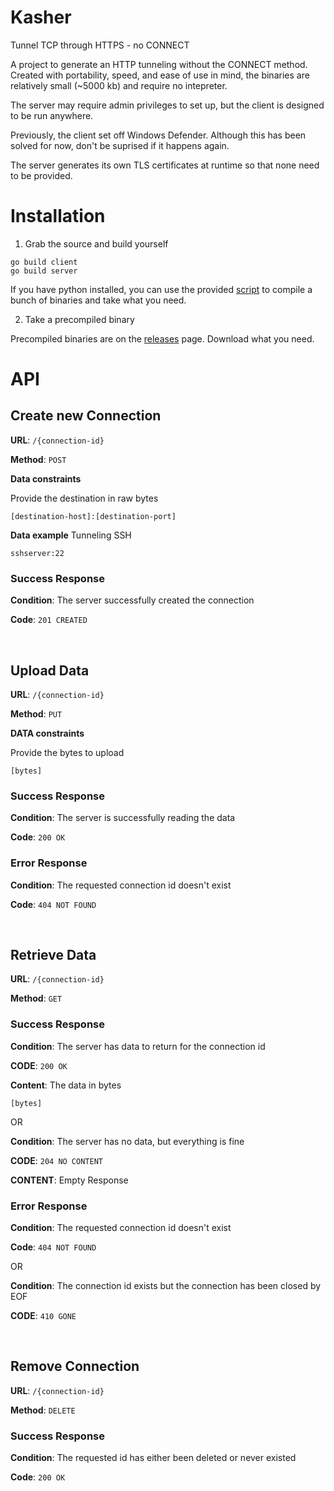 # Kasher

Tunnel TCP through HTTPS - no CONNECT

A project to generate an HTTP tunneling without the CONNECT
method. Created with portability, speed, and ease of use in mind,
the binaries are relatively small (~5000 kb) and require no intepreter.

The server may require admin privileges to set up, but the client is designed
to be run anywhere.

Previously, the client set off Windows Defender. Although this has been solved
for now, don't be suprised if it happens again.

The server generates its own TLS certificates at runtime so that none need
to be provided.

# Installation

1. Grab the source and build yourself

```
go build client
go build server
```

If you have python installed, you can use the provided [script](/tools/compile.py)
to compile a bunch of binaries and take what you need.

2. Take a precompiled binary

Precompiled binaries are on the [releases](/releases) page. Download what you need.

# API

## Create new Connection

**URL**: `/{connection-id}`

**Method**: `POST`

**Data constraints**

Provide the destination in raw bytes
```
[destination-host]:[destination-port]
```

**Data example** Tunneling SSH
```
sshserver:22
```

### Success Response

**Condition**: The server successfully created the connection

**Code**: `201 CREATED`

<br />

## Upload Data

**URL**: `/{connection-id}`

**Method**: `PUT`

**DATA constraints**

Provide the bytes to upload
```
[bytes]
```

### Success Response

**Condition**: The server is successfully reading the data

**Code**: `200 OK`

### Error Response

**Condition**: The requested connection id doesn't exist

**Code**: `404 NOT FOUND`

<br />

## Retrieve Data

**URL**: `/{connection-id}`

**Method**: `GET`

### Success Response

**Condition**: The server has data to return for the connection id

**CODE**: `200 OK`

**Content**: The data in bytes
```
[bytes]
```

OR

**Condition**: The server has no data, but everything is fine

**CODE**: `204 NO CONTENT`

**CONTENT**: Empty Response

### Error Response

**Condition**: The requested connection id doesn't exist

**Code**: `404 NOT FOUND`

OR

**Condition**: The connection id exists but the connection has been closed by EOF

**CODE**: `410 GONE`

<br />

## Remove Connection

**URL**: `/{connection-id}`

**Method**: `DELETE`

### Success Response

**Condition**: The requested id has either been deleted or never existed

**Code**: `200 OK`